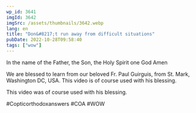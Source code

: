 ```yaml
---
wp_id: 3641
imgId: 3642
imgSrc: /assets/thumbnails/3642.webp
lang: en
title: "Don&#8217;t run away from difficult situations"
pubDate: 2022-10-28T09:58:40
tags: ["wow"]
---
```


<!-- page: 6 -->

<p>In the name of the Father, the Son, the Holy Spirit one God Amen </p>
<p>We are blessed to learn from our beloved Fr. Paul Guirguis, from St. Mark, Washington DC, USA. This video is of course used with his blessing.</p>
<p>This video was of course used with his blessing. </p>
<p>#Copticorthodoxanswers #COA #WOW</p>
